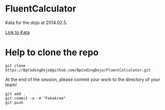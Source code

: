 FluentCalculator
================

Kata for the dojo at 2014.02.5. 

[Link to Kata](http://www.planetgeek.ch/2013/05/14/the-fluent-calculator-kata/)


Help to clone the repo
======================

	git clone https://BpCodingDojo@github.com/BpCodingDojo/FluentCalculator.git

At the end of the session, please commit your work to the directory of your team!

	git add .
	git commit -a -m "Fokakrem"
	git push

